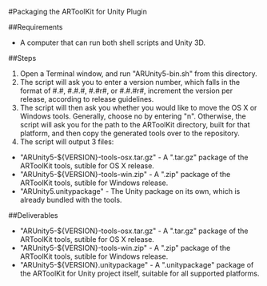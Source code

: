 #Packaging the ARToolKit for Unity Plugin

##Requirements
-   A computer that can run both shell scripts and Unity 3D.

##Steps
1.   Open a Terminal window, and run "ARUnity5-bin.sh" from this directory.
2.   The script will ask you to enter a version number, which falls in the format of #.#, #.#.#, #.#r#, or #.#.#r#, increment the version per release, according to release guidelines.
3.   The script will then ask you whether you would like to move the OS X or Windows tools. Generally, choose no by entering "n". Otherwise, the script will ask you for the path to the ARToolKit directory, built for that platform, and then copy the generated tools over to the repository.
4.   The script will output 3 files:
   -   "ARUnity5-${VERSION}-tools-osx.tar.gz"
      - A ".tar.gz" package of the ARToolKit tools, sutible for OS X release.
   -   "ARUnity5-${VERSION}-tools-win.zip"
      - A ".zip" package of the ARToolKit tools, sutible for Windows release.
   -   "ARUnity5.unitypackage"
      - The Unity package on its own, which is already bundled with the tools.

##Deliverables
   -   "ARUnity5-${VERSION}-tools-osx.tar.gz"
      - A ".tar.gz" package of the ARToolKit tools, sutible for OS X release.
   -   "ARUnity5-${VERSION}-tools-win.zip"
      - A ".zip" package of the ARToolKit tools, sutible for Windows release.
   -   "ARUnity5-${VERSION}.unitypackage"
      - A ".unitypackage" package of the ARToolKit for Unity project itself, suitable for all supported platforms.